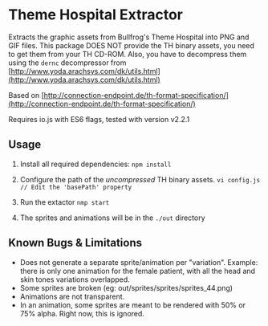 Theme Hospital Extractor
========================

Extracts the graphic assets from Bullfrog's Theme Hospital into PNG and GIF files. This package DOES NOT provide the TH binary assets, you need to get them from your TH CD-ROM. Also, you have to decompress them using the `dernc` decompressor from [http://www.yoda.arachsys.com/dk/utils.html](http://www.yoda.arachsys.com/dk/utils.html)

Based on [http://connection-endpoint.de/th-format-specification/](http://connection-endpoint.de/th-format-specification/)

Requires io.js with ES6 flags, tested with version v2.2.1

Usage
-----

1. Install all required dependencies:
        ```
        npm install
        ```

2. Configure the path of the *uncompressed* TH binary assets. 
        ```
        vi config.js
        // Edit the 'basePath' property
        ```

3. Run the extactor
        ```
        nmp start
        ```

4. The sprites and animations will be in the `./out` directory

Known Bugs & Limitations
------------------------

- Does not generate a separate sprite/animation per "variation". Example: there is only one animation for the female patient, with all the head and skin tones variations overlapped.
- Some sprites are broken (eg: out/sprites/sprites/sprites_44.png)
- Animations are not transparent.
- In an animation, some sprites are meant to be rendered with 50% or 75% alpha. Right now, this is ignored.
